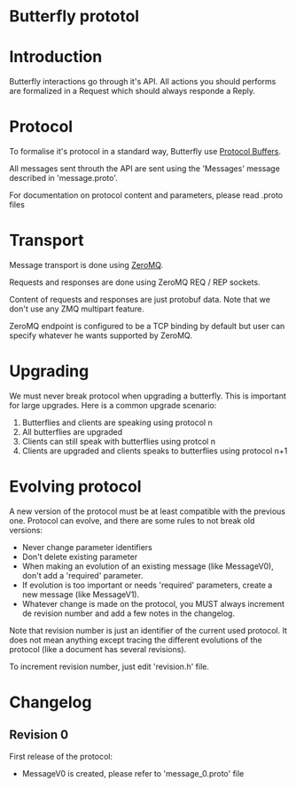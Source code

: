 Butterfly prototol
==================

# Introduction

Butterfly interactions go through it's API.
All actions you should performs are formalized in a Request which should
always responde a Reply.

# Protocol

To formalise it's protocol in a standard way, Butterfly use
[Protocol Buffers](https://developers.google.com/protocol-buffers/).

All messages sent throuth the API are sent using the 'Messages' message
described in 'message.proto'.

For documentation on protocol content and parameters, please read .proto files

# Transport

Message transport is done using [ZeroMQ](http://zeromq.org/).

Requests and responses are done using ZeroMQ REQ / REP sockets.

Content of requests and responses are just protobuf data.
Note that we don't use any ZMQ multipart feature.

ZeroMQ endpoint is configured to be a TCP binding by default but user can
specify whatever he wants supported by ZeroMQ.

# Upgrading

We must never break protocol when upgrading a butterfly.
This is important for large upgrades. Here is a common upgrade scenario:

1. Butterflies and clients are speaking using protocol n
2. All butterflies are upgraded
3. Clients can still speak with butterflies using protcol n
4. Clients are upgraded and clients speaks to butterflies using protocol n+1

# Evolving protocol

A new version of the protocol must be at least compatible with the previous
one. Protocol can evolve, and there are some rules to not break old versions:

- Never change parameter identifiers
- Don't delete existing parameter
- When making an evolution of an existing message (like MessageV0), don't add
  a 'required' parameter.
- If evolution is too important or needs 'required' parameters, create a new
  message (like MessageV1).
- Whatever change is made on the protocol, you MUST always increment de
  revision number and add a few notes in the changelog.

Note that revision number is just an identifier of the current used protocol.
It does not mean anything except tracing the different evolutions of the
protocol (like a document has several revisions).

To increment revision number, just edit 'revision.h' file.

# Changelog

## Revision 0

First release of the protocol:
- MessageV0 is created, please refer to 'message_0.proto' file


